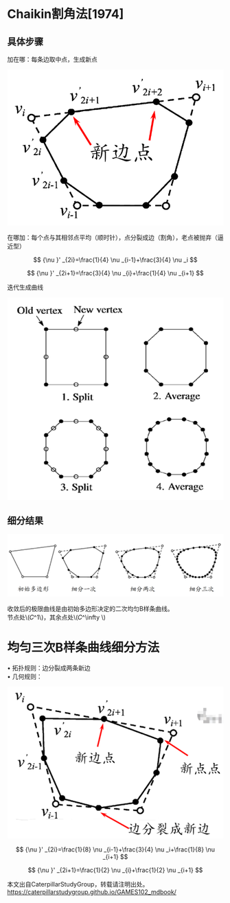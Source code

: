 # Chaikin割角法[1974]   

## 具体步骤

加在哪：每条边取中点，生成新点       

![](../assets/细曲9.png)    

在哪加：每个点与其相邻点平均（顺时针），点分裂成边（割角），老点被抛弃（逼近型）    

$$
{\nu }' _{2i}=\frac{1}{4} \nu _{i-1}+\frac{3}{4} \nu _i
$$

$$
{\nu }' _{2i+1}=\frac{3}{4} \nu _{i}+\frac{1}{4} \nu _{i+1}
$$
    

迭代生成曲线     

![](../assets/细曲7.png)    


## 细分结果      

![](../assets/细曲10.png)    

收敛后的极限曲线是由初始多边形决定的二次均匀B样条曲线。  
节点处\\(𝐶^1\\)，其余点处\\(𝐶^\infty \\)          

# 均匀三次B样条曲线细分方法     

• 拓扑规则：边分裂成两条新边     
• 几何规则：     

![](../assets/细曲11.png)    

$$
{\nu }' _{2i}=\frac{1}{8} \nu _{i-1}+\frac{3}{4} \nu _i+\frac{1}{8} \nu _{i+1}
$$

$$
{\nu }' _{2i+1}=\frac{1}{2} \nu _{i}+\frac{1}{2} \nu _{i+1}
$$

本文出自CaterpillarStudyGroup，转载请注明出处。
<https://caterpillarstudygroup.github.io/GAMES102_mdbook/>

